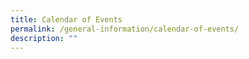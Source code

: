 ```yaml
---
title: Calendar of Events
permalink: /general-information/calendar-of-events/
description: ""
---
```

